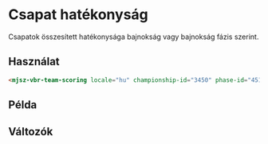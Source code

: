 # Csapat hatékonyság

Csapatok összesített hatékonysága bajnokság vagy bajnokság fázis szerint.

## Használat

```html
<mjsz-vbr-team-scoring locale="hu" championship-id="3450" phase-id="45196" />
```

<!--@include: ./parts/phase.md-->

## Példa

<ClientOnly>
  <mjsz-vbr-team-scoring
    locale="hu"
    championship-id="3450"
    phase-id="45196"
  />
</ClientOnly>

## Változók

<!--@include: ./parts/props-base.md-->
<!--@include: ./parts/props-team.md-->
